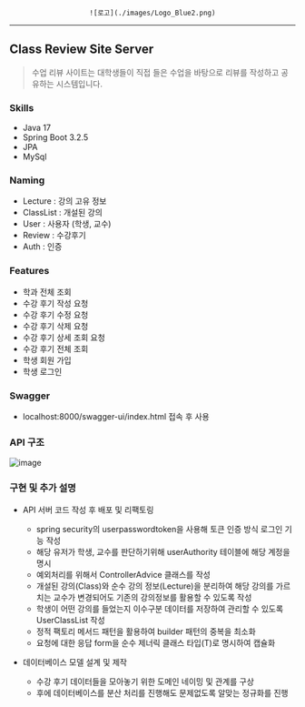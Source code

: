 <div align="center">
    
    ![로고](./images/Logo_Blue2.png)
    
</div>

---

## Class Review Site Server
> 수업 리뷰 사이트는 대학생들이 직접 들은 수업을 바탕으로 리뷰를 작성하고 공유하는 시스템입니다.

### Skills
* Java 17
* Spring Boot 3.2.5
* JPA
* MySql

### Naming
* Lecture : 강의 고유 정보
* ClassList : 개설된 강의
* User : 사용자 (학생, 교수)
* Review : 수강후기
* Auth : 인증

### Features
* 학과 전체 조회
* 수강 후기 작성 요청
* 수강 후기 수정 요청
* 수강 후기 삭제 요청
* 수강 후기 상세 조회 요청
* 수강 후기 전체 조회
* 학생 회원 가입
* 학생 로그인

### Swagger

* localhost:8000/swagger-ui/index.html 접속 후 사용

### API 구조

![image](https://github.com/user-attachments/assets/ee5e16c7-d28f-4531-b729-94dbb8beceea)

### 구현 및 추가 설명

- API 서버 코드 작성 후 배포 및 리팩토링
    - spring security의 userpasswordtoken을 사용해 토큰 인증 방식 로그인 기능 작성
    - 해당 유저가 학생, 교수를 판단하기위해 userAuthority 테이블에 해당 계정을 명시
    - 예외처리를 위해서 ControllerAdvice 클래스를 작성
    - 개설된 강의(Class)와 순수 강의 정보(Lecture)을 분리하여 해당 강의를 가르치는 교수가 변경되어도 기존의 강의정보를 활용할 수 있도록 작성
    - 학생이 어떤 강의를 들었는지 이수구분 데이터를 저장하여 관리할 수 있도록 UserClassList 작성
    - 정적 팩토리 메서드 패턴을 활용하여 builder 패턴의 중복을 최소화
    - 요청에 대한 응답 form을 순수 제너릭 클래스 타입(T)로 명시하여 캡슐화

- 데이터베이스 모델 설계 및 제작
    - 수강 후기 데이터들을 모아놓기 위한 도메인 네이밍 및 관계를 구상
    - 후에 데이터베이스를 분산 처리를 진행해도 문제없도록 알맞는 정규화를 진행
